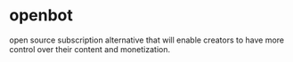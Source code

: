 # openbot
open source subscription alternative that will enable creators to have more control over their content and monetization.
